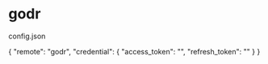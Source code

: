 godr
====
config.json

{
  "remote": "godr",
  "credential": {
    "access_token": "",
    "refresh_token": ""
  }
}
